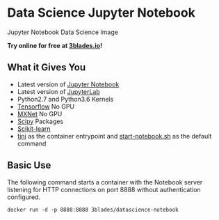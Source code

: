 # Data Science Jupyter Notebook

Jupyter Notebook Data Science Image

**Try online for free at [3blades.io](https://3blades.io/)!**

## What it Gives You

* Latest version of [Jupyter Notebook](http://jupyter.org/)
* Latest version of [JupyterLab](https://github.com/jupyterlab/jupyterlab)
* Python2.7 and Python3.6 Kernels
* [Tensorflow](https://www.tensorflow.org/) No GPU
* [MXNet](https://mxnet.apache.org/) No GPU
* [Scipy](https://www.scipy.org/index.html) Packages
* [Scikit-learn](http://scikit-learn.org/stable/)
* [tini](https://github.com/krallin/tini) as the container entrypoint and [start-notebook.sh](./start-notebook.sh) as the default command

## Basic Use

The following command starts a container with the Notebook server listening for HTTP connections on port 8888 without authentication configured.

```
docker run -d -p 8888:8888 3blades/datascience-notebook
```
